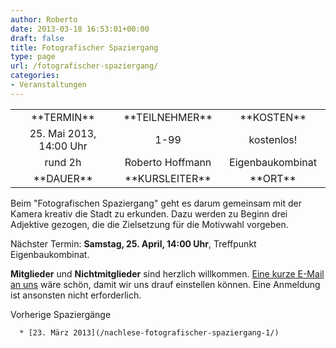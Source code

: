```yaml
---
author: Roberto
date: 2013-03-18 16:53:01+00:00
draft: false
title: Fotografischer Spaziergang
type: page
url: /fotografischer-spaziergang/
categories:
- Veranstaltungen
---
```


<table >
<tbody >
<tr >

<td style="width: 33%; text-align: center;" >**TERMIN**
</td>

<td style="width: 33%; text-align: center;" >**TEILNEHMER**
</td>

<td style="width: 33%; text-align: center;" >**KOSTEN**
</td>
</tr>
<tr >

<td style="text-align: center;" >25. Mai 2013, 14:00 Uhr
</td>

<td style="text-align: center;" >1-99
</td>

<td style="text-align: center;" >kostenlos!
</td>
</tr>
<tr >

<td style="text-align: center;" >rund 2h
</td>

<td style="text-align: center;" >Roberto Hoffmann
</td>

<td style="text-align: center;" >Eigenbaukombinat
</td>
</tr>
<tr >

<td style="width: 33%; text-align: center;" >**DAUER**
</td>

<td style="width: 33%; text-align: center;" >**KURSLEITER**
</td>

<td style="width: 33%; text-align: center;" >**ORT**
</td>
</tr>
</tbody>
</table>

Beim "Fotografischen Spaziergang" geht es darum gemeinsam mit der Kamera kreativ die Stadt zu erkunden. Dazu werden zu Beginn drei Adjektive gezogen, die die Zielsetzung für die Motivwahl vorgeben.


Nächster Termin: **Samstag, 25. April, 14:00 Uhr**, Treffpunkt Eigenbaukombinat.




**Mitglieder** und **Nichtmitglieder** sind herzlich willkommen. [Eine kurze E-Mail an uns](/kontakt/) wäre schön, damit wir uns drauf einstellen können. Eine Anmeldung ist ansonsten nicht erforderlich.




Vorherige Spaziergänge






	  * [23. März 2013](/nachlese-fotografischer-spaziergang-1/)

